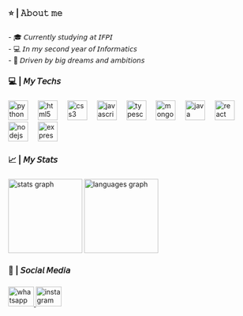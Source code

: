 <h3 align="left">⭐ | 𝙰𝚋𝚘𝚞𝚝 𝚖𝚎</h3>

###

<p align="left">- 🎓 𝘊𝘶𝘳𝘳𝘦𝘯𝘵𝘭𝘺 𝘴𝘵𝘶𝘥𝘺𝘪𝘯𝘨 𝘢𝘵 𝘐𝘍𝘗𝘐<br>- 💻 𝘐𝘯 𝘮𝘺 𝘴𝘦𝘤𝘰𝘯𝘥 𝘺𝘦𝘢𝘳 𝘰𝘧 𝘐𝘯𝘧𝘰𝘳𝘮𝘢𝘵𝘪𝘤𝘴<br>- 🌟 𝘋𝘳𝘪𝘷𝘦𝘯 𝘣𝘺 𝘣𝘪𝘨 𝘥𝘳𝘦𝘢𝘮𝘴 𝘢𝘯𝘥 𝘢𝘮𝘣𝘪𝘵𝘪𝘰𝘯𝘴</p>

###

<h3 align="left">💻 | 𝘔𝘺 𝘛𝘦𝘤𝘩𝘴</h3>

###

<div align="left">
  <img src="https://skillicons.dev/icons?i=py" height="40" alt="python logo"  />
  <img width="12" />
  <img src="https://skillicons.dev/icons?i=html" height="40" alt="html5 logo"  />
  <img width="12" />
  <img src="https://skillicons.dev/icons?i=css" height="40" alt="css3 logo"  />
  <img width="12" />
  <img src="https://skillicons.dev/icons?i=js" height="40" alt="javascript logo"  />
  <img width="12" />
  <img src="https://skillicons.dev/icons?i=ts" height="40" alt="typescript logo"  />
  <img width="12" />
  <img src="https://skillicons.dev/icons?i=mongodb" height="40" alt="mongodb logo"  />
  <img width="12" />
  <img src="https://skillicons.dev/icons?i=java" height="40" alt="java logo"  />
  <img width="12" />
  <img src="https://skillicons.dev/icons?i=react" height="40" alt="react logo"  />
  <img width="12" />
  <img src="https://skillicons.dev/icons?i=nodejs" height="40" alt="nodejs logo"  />
  <img width="12" />
  <img src="https://skillicons.dev/icons?i=express" height="40" alt="express logo"  />
</div>

###

<h3 align="left">📈 | 𝘔𝘺 𝘚𝘵𝘢𝘵𝘴</h3>

###

<div align="left">
  <img src="https://github-readme-stats.vercel.app/api?username=kassiods&hide_title=false&hide_rank=false&show_icons=true&include_all_commits=true&count_private=true&disable_animations=false&theme=dracula&locale=en&hide_border=false&order=1" height="150" alt="stats graph"  />
  <img src="https://github-readme-stats.vercel.app/api/top-langs?username=kassiods&locale=en&hide_title=false&layout=compact&card_width=320&langs_count=5&theme=dark&hide_border=false&order=2" height="150" alt="languages graph"  />
</div>

###

<h3 align="left">📱 | 𝘚𝘰𝘤𝘪𝘢𝘭 𝘔𝘦𝘥𝘪𝘢</h3>

###

<div align="left">
  <a href="https://w.app/kassio" target="_blank">
    <img src="https://raw.githubusercontent.com/maurodesouza/profile-readme-generator/master/src/assets/icons/social/whatsapp/default.svg" width="52" height="40" alt="whatsapp logo"  />
  </a>
  <a href="https://www.instagram.com/kassio.ds/" target="_blank">
    <img src="https://raw.githubusercontent.com/maurodesouza/profile-readme-generator/master/src/assets/icons/social/instagram/default.svg" width="52" height="40" alt="instagram logo"  />
  </a>
</div>

###
